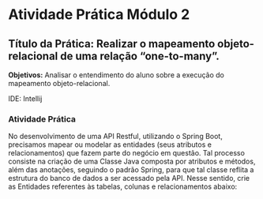 <h1>Atividade Prática Módulo 2</h1>

<h2>Título da Prática: Realizar o mapeamento objeto-relacional de uma relação “one-to-many”.</h2>

<b>Objetivos:</b> Analisar o entendimento do aluno sobre a execução do mapeamento objeto-relacional.

IDE: Intellij

<h3><b>Atividade Prática</h3></b>

No desenvolvimento de uma API Restful, utilizando o Spring Boot, precisamos mapear ou modelar as entidades (seus atributos e relacionamentos) que fazem parte do negócio em questão. Tal processo consiste na criação de uma Classe Java composta por atributos e métodos, além das anotações, seguindo o padrão Spring, para que tal classe reflita a estrutura do banco de dados a ser acessado pela API. Nesse sentido, crie as Entidades referentes às tabelas, colunas e relacionamentos abaixo:
